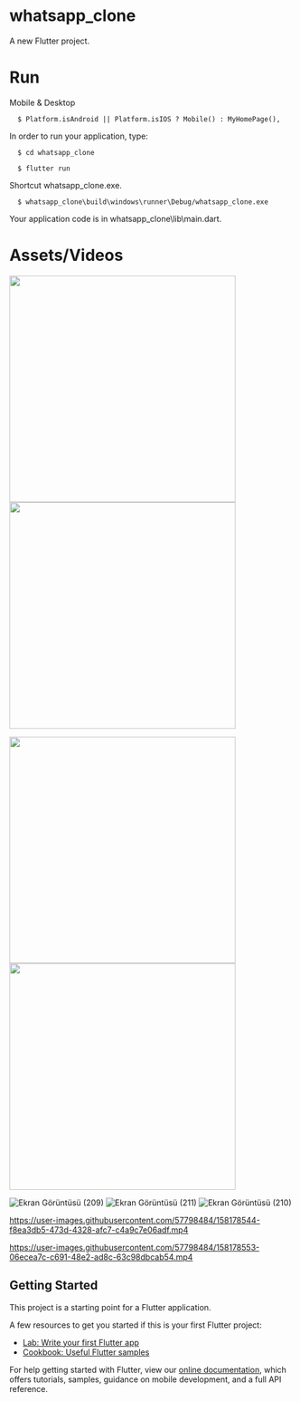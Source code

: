 
# whatsapp_clone

A new Flutter project.
# Run
Mobile & Desktop

<!--START_SECTION:waka-->
```text
  $ Platform.isAndroid || Platform.isIOS ? Mobile() : MyHomePage(),
```
<!--END_SECTION:waka-->

In order to run your application, type:




<!--START_SECTION:waka-->
```text
  $ cd whatsapp_clone
```
<!--END_SECTION:waka-->


<!--START_SECTION:waka-->
```text
  $ flutter run
```
<!--END_SECTION:waka-->
Shortcut whatsapp_clone.exe.
<!--START_SECTION:waka-->
```text
  $ whatsapp_clone\build\windows\runner\Debug/whatsapp_clone.exe
```
<!--END_SECTION:waka-->

Your application code is in whatsapp_clone\lib\main.dart.

# Assets/Videos



<p float="left">

  <img src="https://user-images.githubusercontent.com/57798484/158177835-4eb22bbc-3bca-4380-abf4-f1e7628995ac.png" width="400" />
  <img src="https://user-images.githubusercontent.com/57798484/158177845-1ddc858d-9574-4f7f-b542-dd9ac370bc2c.png" width="400"/>
</p>
<p float="left">
  <img src="https://user-images.githubusercontent.com/57798484/158177831-61c0d9db-4d46-4e9e-9d5b-12de6ed95354.png" width="400" />
  <img src="https://user-images.githubusercontent.com/57798484/158177842-f5cc2c0a-c746-42ea-bf84-b47572dc0adb.png" width="400"/>
</p>






![Ekran Görüntüsü (209)](https://user-images.githubusercontent.com/57798484/158177729-aeb00dda-711b-4749-b4cf-21f9e5437b3d.png)
![Ekran Görüntüsü (211)](https://user-images.githubusercontent.com/57798484/158177738-73217678-9c0b-4e2f-8976-9daa65aa6da4.png)
![Ekran Görüntüsü (210)](https://user-images.githubusercontent.com/57798484/158177736-2de7656b-a8a8-450b-8aa6-8567455eadd3.png)


https://user-images.githubusercontent.com/57798484/158178544-f8ea3db5-473d-4328-afc7-c4a9c7e06adf.mp4


https://user-images.githubusercontent.com/57798484/158178553-06ecea7c-c691-48e2-ad8c-63c98dbcab54.mp4




## Getting Started

This project is a starting point for a Flutter application.

A few resources to get you started if this is your first Flutter project:

- [Lab: Write your first Flutter app](https://flutter.dev/docs/get-started/codelab)
- [Cookbook: Useful Flutter samples](https://flutter.dev/docs/cookbook)

For help getting started with Flutter, view our
[online documentation](https://flutter.dev/docs), which offers tutorials,
samples, guidance on mobile development, and a full API reference.
